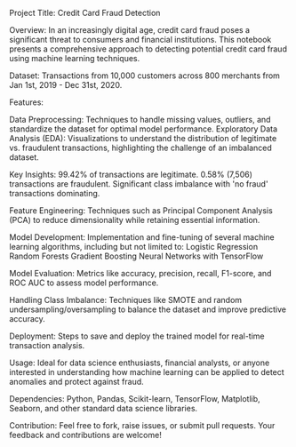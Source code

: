 Project Title: Credit Card Fraud Detection

Overview:
In an increasingly digital age, credit card fraud poses a significant threat to consumers and financial institutions. This notebook presents a comprehensive approach to detecting potential credit card fraud using machine learning techniques.

Dataset: Transactions from 10,000 customers across 800 merchants from Jan 1st, 2019 - Dec 31st, 2020.

Features:

Data Preprocessing: Techniques to handle missing values, outliers, and standardize the dataset for optimal model performance.
Exploratory Data Analysis (EDA): Visualizations to understand the distribution of legitimate vs. fraudulent transactions, highlighting the challenge of an imbalanced dataset.

Key Insights:
  99.42% of transactions are legitimate.
  0.58% (7,506) transactions are fraudulent.
  Significant class imbalance with 'no fraud' transactions dominating.

Feature Engineering: Techniques such as Principal Component Analysis (PCA) to reduce dimensionality while retaining essential information.

Model Development: Implementation and fine-tuning of several machine learning algorithms, including but not limited to:
Logistic Regression
Random Forests
Gradient Boosting
Neural Networks with TensorFlow

Model Evaluation: Metrics like accuracy, precision, recall, F1-score, and ROC AUC to assess model performance.

Handling Class Imbalance: Techniques like SMOTE and random undersampling/oversampling to balance the dataset and improve predictive accuracy.

Deployment: Steps to save and deploy the trained model for real-time transaction analysis.

Usage: Ideal for data science enthusiasts, financial analysts, or anyone interested in understanding how machine learning can be applied to detect anomalies and protect against fraud.

Dependencies:
Python, Pandas, Scikit-learn, TensorFlow, Matplotlib, Seaborn, and other standard data science libraries.

Contribution:
Feel free to fork, raise issues, or submit pull requests. Your feedback and contributions are welcome!




